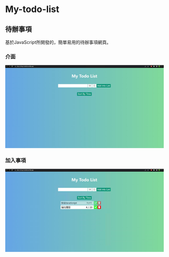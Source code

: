 # My-todo-list

## 待辦事項

基於JavaScript所開發的，簡單易用的待辦事項網頁。

### 介面
![image](todolist.JPG)

### 加入事項
![image](todolist2.JPG)
